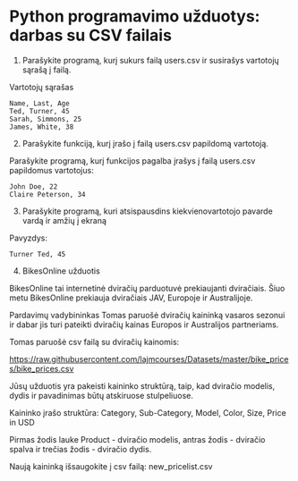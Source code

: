 
# Python programavimo užduotys: darbas su CSV failais

1) Parašykite programą, kurį sukurs failą users.csv ir susirašys vartotojų sąrašą į failą.

Vartotojų sąrašas

    Name, Last, Age
    Ted, Turner, 45
    Sarah, Simmons, 25
    James, White, 38

2) Parašykite funkciją, kurį įrašo į failą users.csv papildomą vartotoją.

Parašykite programą, kurį funkcijos pagalba įrašys į failą users.csv papildomus vartotojus:

    John Doe, 22
    Claire Peterson, 34

3) Parašykite programą, kuri atsispausdins kiekvienovartotojo pavarde vardą ir amžių į ekraną

Pavyzdys:

    Turner Ted, 45

4) BikesOnline užduotis

BikesOnline tai internetinė dviračių parduotuvė prekiaujanti dviračiais. Šiuo metu BikesOnline prekiauja dviračiais JAV, Europoje ir Australijoje.

Pardavimų vadybininkas Tomas paruošė dviračių kaininką vasaros sezonui ir dabar jis turi pateikti dviračių kainas Europos ir Australijos partneriams.

Tomas paruošė csv failą su dviračių kainomis:

https://raw.githubusercontent.com/lajmcourses/Datasets/master/bike_prices/bike_prices.csv

Jūsų užduotis yra pakeisti kaininko struktūrą, taip, kad dviračio modelis, dydis ir pavadinimas būtų atskiruose stulpeliuose.

Kaininko įrašo struktūra: Category, Sub-Category, Model, Color, Size, Price in USD

Pirmas žodis lauke Product - dviračio modelis, antras žodis - dviračio spalva ir trečias žodis - dviračio dydis.

Naują kaininką išsaugokite į csv failą: new_pricelist.csv
